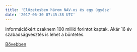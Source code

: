 ```yaml
---
title: 'Előzetesben három NAV-os és egy ügyész'
date: '2017-06-30 07:45:38 UTC'
---
```


Információkért csaknem 100 millió forintot kaptak. Akár 16 év szabadságvesztés is lehet a büntetés.


[Bővebben](http://ift.tt/2s8kBVU)
